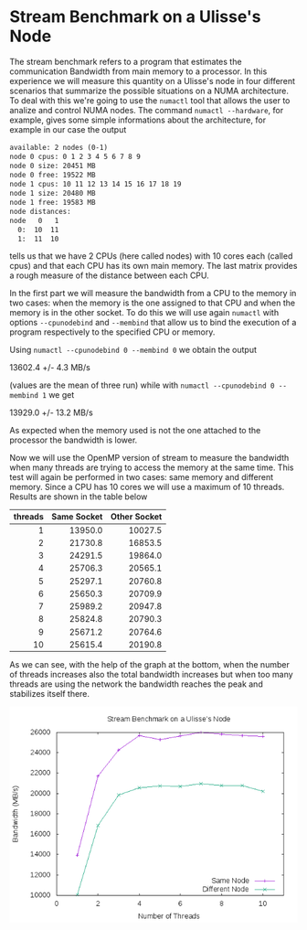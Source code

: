 # Stream Benchmark on a Ulisse's Node

The stream benchmark refers to a program that estimates the communication
Bandwidth from main memory to a processor.
In this experience we will measure
this quantity on a Ulisse's node in four different scenarios that summarize
the possible situations on a NUMA architecture.
To deal with this we're going to use the `numactl` tool that allows
the user to analize and control NUMA nodes.
The command `numactl --hardware`, for example, gives some simple informations about the
architecture, for example in our case the output

```
available: 2 nodes (0-1)
node 0 cpus: 0 1 2 3 4 5 6 7 8 9
node 0 size: 20451 MB
node 0 free: 19522 MB
node 1 cpus: 10 11 12 13 14 15 16 17 18 19
node 1 size: 20480 MB
node 1 free: 19583 MB
node distances:
node   0   1 
  0:  10  11 
  1:  11  10 

```

tells us that we have 2 CPUs (here called nodes) with 10 cores each (called cpus) and
that each CPU has its own main memory. The last matrix provides a rough measure of the
distance between each CPU.

In the first part we will measure the bandwidth from a CPU to the memory in two cases:
when the memory is the one assigned to that CPU and when the memory is in the other
socket. To do this we will use again `numactl` with options `--cpunodebind` and
`--membind` that allow us to bind the execution of a program respectively to the
specified CPU or memory.

Using `numactl --cpunodebind 0 --membind 0` we obtain the output

13602.4 +/- 4.3 MB/s


(values are the mean of three run) while with `numactl --cpunodebind 0 --membind 1` we get

13929.0 +/- 13.2 MB/s

As expected when the memory used is not the one attached to the processor the bandwidth
is lower.

Now we will use the OpenMP version of stream to measure the bandwidth when many threads
are trying to access the memory at the same time. This test will again be performed in two
cases: same memory and different memory. Since a CPU has 10 cores we will use a maximum of
10 threads. Results are shown in the table below

| threads | Same Socket | Other Socket |
|--------:|------------:|-------------:|
|        1|      13950.0|       10027.5|
|        2|      21730.8|       16853.5|
|        3|      24291.5|       19864.0|
|        4|      25706.3|       20565.1|
|        5|      25297.1|       20760.8|
|        6|      25650.3|       20709.9|
|        7|      25989.2|       20947.8|
|        8|      25824.8|       20790.3|
|        9|      25671.2|       20764.6|
|       10|      25615.4|       20190.8|


As we can see, with the help of the graph at the bottom, when the number of threads increases
also the total bandwidth increases but when too many threads are using the network the bandwidth
reaches the peak and stabilizes itself there.


![](../D7-materials/stream/bandwidth.png)
